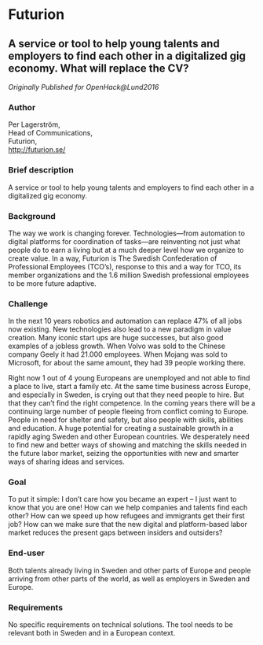 # Futurion

## A service or tool to help young talents and employers to find each other in a digitalized gig economy. What will replace the CV?

*Originally Published for OpenHack@Lund2016*

### Author
Per Lagerström, <br>
Head of Communications,<br>
Futurion,<br>
http://futurion.se/

### Brief description
A service or tool to help young talents and employers to find each other in a digitalized gig economy.

### Background
The way we work is changing forever. Technologies—from automation to digital platforms for coordination of tasks—are reinventing not just what people do to earn a living but at a much deeper level how we organize to create value. In a way, Futurion is The Swedish Confederation of Professional Employees (TCO’s), response to this and a way for TCO, its member organizations and the 1.6 million Swedish professional employees to be more future adaptive.

### Challenge
In the next 10 years robotics and automation can replace 47% of all jobs now existing. New technologies also lead to a new paradigm in value creation. Many iconic start ups are huge successes, but also good examples of a jobless growth. When Volvo was sold to the Chinese company Geely it had 21.000 employees. When Mojang was sold to Microsoft, for about the same amount, they had 39 people working there.

Right now 1 out of 4 young Europeans are unemployed and not able to find a place to live, start a family etc. At the same time business across Europe, and especially in Sweden, is crying out that they need people to hire. But that they can’t find the right competence. In the coming years there will be a continuing large number of people fleeing from conflict coming to Europe. People in need for shelter and safety, but also people with skills, abilities and education. A huge potential for creating a sustainable growth in a rapidly aging Sweden and other European countries. We desperately need to find new and better ways of showing and matching the skills needed in the future labor market, seizing the opportunities with new and smarter ways of sharing ideas and services.

### Goal
To put it simple: I don’t care how you became an expert – I just want to know that you are one! How can we help companies and talents find each other? How can we speed up how refugees and immigrants get their first job? How can we make sure that the new digital and platform-based labor market reduces the present gaps between insiders and outsiders?

### End-user
Both talents already living in Sweden and other parts of Europe and people arriving from other parts of the world, as well as employers in Sweden and Europe.

### Requirements
No specific requirements on technical solutions. The tool needs to be relevant both in Sweden and in a European context.
